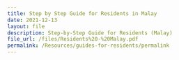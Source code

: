 ```yaml
---
title: Step by Step Guide for Residents in Malay
date: 2021-12-13
layout: file
description: Step-by-Step Guide for Residents (Malay)
file_url: /files/Residents%20-%20Malay.pdf
permalink: /Resources/guides-for-residents/permalink
---
```


